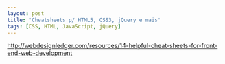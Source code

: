 ```yaml
---
layout: post
title: 'Cheatsheets p/ HTML5, CSS3, jQuery e mais'
tags: [CSS, HTML, JavaScript, jQuery]
---
```


<http://webdesignledger.com/resources/14-helpful-cheat-sheets-for-front-end-web-development>
